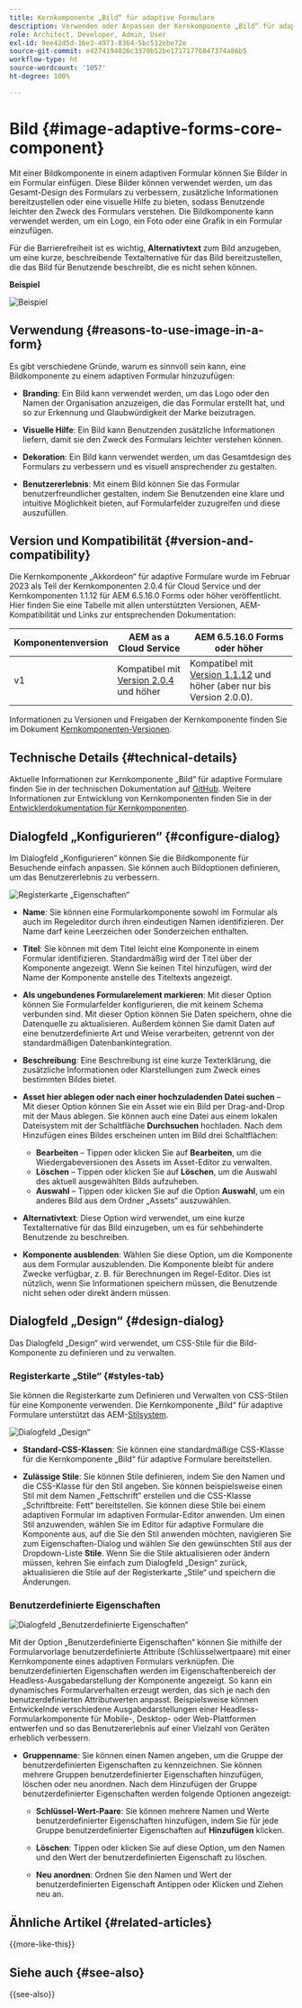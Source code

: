 ```yaml
---
title: Kernkomponente „Bild“ für adaptive Formulare
description: Verwenden oder Anpassen der Kernkomponente „Bild“ für adaptive Formulare.
role: Architect, Developer, Admin, User
exl-id: 9ee42d5d-16e3-4973-8364-5bc512ebe72e
source-git-commit: e4274194026c3370b52be17171776847374a86b5
workflow-type: ht
source-wordcount: '1057'
ht-degree: 100%

---
```


# Bild {#image-adaptive-forms-core-component}

Mit einer Bildkomponente in einem adaptiven Formular können Sie Bilder in ein Formular einfügen. Diese Bilder können verwendet werden, um das Gesamt-Design des Formulars zu verbessern, zusätzliche Informationen bereitzustellen oder eine visuelle Hilfe zu bieten, sodass Benutzende leichter den Zweck des Formulars verstehen. Die Bildkomponente kann verwendet werden, um ein Logo, ein Foto oder eine Grafik in ein Formular einzufügen.

Für die Barrierefreiheit ist es wichtig, **Alternativtext** zum Bild anzugeben, um eine kurze, beschreibende Textalternative für das Bild bereitzustellen, die das Bild für Benutzende beschreibt, die es nicht sehen können.

**Beispiel**

![Beispiel](/help/adaptive-forms/assets/image.png)


## Verwendung {#reasons-to-use-image-in-a-form}

Es gibt verschiedene Gründe, warum es sinnvoll sein kann, eine Bildkomponente zu einem adaptiven Formular hinzuzufügen:

- **Branding**: Ein Bild kann verwendet werden, um das Logo oder den Namen der Organisation anzuzeigen, die das Formular erstellt hat, und so zur Erkennung und Glaubwürdigkeit der Marke beizutragen.

- **Visuelle Hilfe**: Ein Bild kann Benutzenden zusätzliche Informationen liefern, damit sie den Zweck des Formulars leichter verstehen können.

- **Dekoration**: Ein Bild kann verwendet werden, um das Gesamtdesign des Formulars zu verbessern und es visuell ansprechender zu gestalten.

- **Benutzererlebnis**: Mit einem Bild können Sie das Formular benutzerfreundlicher gestalten, indem Sie Benutzenden eine klare und intuitive Möglichkeit bieten, auf Formularfelder zuzugreifen und diese auszufüllen.

## Version und Kompatibilität {#version-and-compatibility}

Die Kernkomponente „Akkordeon“ für adaptive Formulare wurde im Februar 2023 als Teil der Kernkomponenten 2.0.4 für Cloud Service und der Kernkomponenten 1.1.12 für AEM 6.5.16.0 Forms oder höher veröffentlicht. Hier finden Sie eine Tabelle mit allen unterstützten Versionen, AEM-Kompatibilität und Links zur entsprechenden Dokumentation:

| Komponentenversion | AEM as a Cloud Service | AEM 6.5.16.0 Forms oder höher |
|---|---|---|
| v1 | Kompatibel mit<br>[Version 2.0.4](/help/adaptive-forms/version.md) und höher | Kompatibel mit<br>[Version 1.1.12](/help/adaptive-forms/version.md) und höher (aber nur bis Version 2.0.0). |

Informationen zu Versionen und Freigaben der Kernkomponente finden Sie im Dokument [Kernkomponenten-Versionen](/help/adaptive-forms/version.md).


<!-- ## Sample Component Output {#sample-component-output}

To experience the Accordion Component as well as see examples of its configuration options as well as HTML and JSON output, visit the [Component Library](https://adobe.com/go/aem_cmp_library_accordion). -->

## Technische Details {#technical-details}

Aktuelle Informationen zur Kernkomponente „Bild“ für adaptive Formulare finden Sie in der technischen Dokumentation auf [GitHub](https://github.com/adobe/aem-core-forms-components/tree/master/ui.af.apps/src/main/content/jcr_root/apps/core/fd/components/form/image/v1/image). Weitere Informationen zur Entwicklung von Kernkomponenten finden Sie in der [Entwicklerdokumentation für Kernkomponenten](/help/developing/overview.md).


## Dialogfeld „Konfigurieren“ {#configure-dialog}

Im Dialogfeld „Konfigurieren“ können Sie die Bildkomponente für Besuchende einfach anpassen. Sie können auch Bildoptionen definieren, um das Benutzererlebnis zu verbessern.

![Registerkarte „Eigenschaften“](/help/adaptive-forms/assets/image_properties.png)

- **Name**: Sie können eine Formularkomponente sowohl im Formular als auch im Regeleditor durch ihren eindeutigen Namen identifizieren. Der Name darf keine Leerzeichen oder Sonderzeichen enthalten.

- **Titel**: Sie können mit dem Titel leicht eine Komponente in einem Formular identifizieren. Standardmäßig wird der Titel über der Komponente angezeigt. Wenn Sie keinen Titel hinzufügen, wird der Name der Komponente anstelle des Titeltexts angezeigt.

- **Als ungebundenes Formularelement markieren**: Mit dieser Option können Sie Formularfelder konfigurieren, die mit keinem Schema verbunden sind. Mit dieser Option können Sie Daten speichern, ohne die Datenquelle zu aktualisieren. Außerdem können Sie damit Daten auf eine benutzerdefinierte Art und Weise verarbeiten, getrennt von der standardmäßigen Datenbankintegration.

<!--   **Document of Record bind reference** - This option allows you to associate an Adaptive Form field with Document of Record field. When user enters any value in a linked field of an Adaptive Form that value also appears in the linked field of the corresponding Document of Record. For example, a Document of Record bind reference can be used to display a customer's name and address in a Document of Record, based on the customer's ID entered into the form. In this way, AEM Forms enable you to generate Document of Record and offers a seamless user experience for collecting and managing data.-->

- **Beschreibung**: Eine Beschreibung ist eine kurze Texterklärung, die zusätzliche Informationen oder Klarstellungen zum Zweck eines bestimmten Bildes bietet.

- **Asset hier ablegen oder nach einer hochzuladenden Datei suchen** – Mit dieser Option können Sie ein Asset wie ein Bild per Drag-and-Drop mit der Maus ablegen. Sie können auch eine Datei aus einem lokalen Dateisystem mit der Schaltfläche **Durchsuchen** hochladen. Nach dem Hinzufügen eines Bildes erscheinen unten im Bild drei Schaltflächen:
   - **Bearbeiten** – Tippen oder klicken Sie auf **Bearbeiten**, um die Wiedergabeversionen des Assets im Asset-Editor zu verwalten.
   - **Löschen** – Tippen oder klicken Sie auf **Löschen**, um die Auswahl des aktuell ausgewählten Bilds aufzuheben.
   - **Auswahl** – Tippen oder klicken Sie auf die Option **Auswahl**, um ein anderes Bild aus dem Ordner „Assets“ auszuwählen.

- **Alternativtext**: Diese Option wird verwendet, um eine kurze Textalternative für das Bild einzugeben, um es für sehbehinderte Benutzende zu beschreiben.

- **Komponente ausblenden**: Wählen Sie diese Option, um die Komponente aus dem Formular auszublenden. Die Komponente bleibt für andere Zwecke verfügbar, z. B. für Berechnungen im Regel-Editor. Dies ist nützlich, wenn Sie Informationen speichern müssen, die Benutzende nicht sehen oder direkt ändern müssen.

<!--   **Read-only** - Select the option to make the component non-editable. The user can see the value of the field but cannot modify it. The component remains accessible for other purposes, such as using it for calculations in the Rule Editor.
-->

## Dialogfeld „Design“ {#design-dialog}

Das Dialogfeld „Design“ wird verwendet, um CSS-Stile für die Bild-Komponente zu definieren und zu verwalten.

### Registerkarte „Stile“ {#styles-tab}

Sie können die Registerkarte zum Definieren und Verwalten von CSS-Stilen für eine Komponente verwenden. Die Kernkomponente „Bild“ für adaptive Formulare unterstützt das AEM-[Stilsystem](/help/get-started/authoring.md#component-styling).

![Dialogfeld „Design“](/help/adaptive-forms/assets/checkbox-style.png)

- **Standard-CSS-Klassen**: Sie können eine standardmäßige CSS-Klasse für die Kernkomponente „Bild“ für adaptive Formulare bereitstellen.

- **Zulässige Stile**: Sie können Stile definieren, indem Sie den Namen und die CSS-Klasse für den Stil angeben. Sie können beispielsweise einen Stil mit dem Namen „Fettschrift“ erstellen und die CSS-Klasse „Schriftbreite: Fett“ bereitstellen. Sie können diese Stile bei einem adaptiven Formular im adaptiven Formular-Editor anwenden. Um einen Stil anzuwenden, wählen Sie im Editor für adaptive Formulare die Komponente aus, auf die Sie den Stil anwenden möchten, navigieren Sie zum Eigenschaften-Dialog und wählen Sie den gewünschten Stil aus der Dropdown-Liste **Stile**. Wenn Sie die Stile aktualisieren oder ändern müssen, kehren Sie einfach zum Dialogfeld „Design“ zurück, aktualisieren die Stile auf der Registerkarte „Stile“ und speichern die Änderungen.

### Benutzerdefinierte Eigenschaften

![Dialogfeld „Benutzerdefinierte Eigenschaften“](/help/adaptive-forms/assets/checkbox-customproperties.png)

Mit der Option „Benutzerdefinierte Eigenschaften“ können Sie mithilfe der Formularvorlage benutzerdefinierte Attribute (Schlüsselwertpaare) mit einer Kernkomponente eines adaptiven Formulars verknüpfen. Die benutzerdefinierten Eigenschaften werden im Eigenschaftenbereich der Headless-Ausgabedarstellung der Komponente angezeigt. So kann ein dynamisches Formularverhalten erzeugt werden, das sich je nach den benutzerdefinierten Attributwerten anpasst. Beispielsweise können Entwickelnde verschiedene Ausgabedarstellungen einer Headless-Formularkomponente für Mobile-, Desktop- oder Web-Plattformen entwerfen und so das Benutzererlebnis auf einer Vielzahl von Geräten erheblich verbessern.

- **Gruppenname**: Sie können einen Namen angeben, um die Gruppe der benutzerdefinierten Eigenschaften zu kennzeichnen. Sie können mehrere Gruppen benutzerdefinierter Eigenschaften hinzufügen, löschen oder neu anordnen. Nach dem Hinzufügen der Gruppe benutzerdefinierter Eigenschaften werden folgende Optionen angezeigt:

   - **Schlüssel-Wert-Paare**: Sie können mehrere Namen und Werte benutzerdefinierter Eigenschaften hinzufügen, indem Sie für jede Gruppe benutzerdefinierter Eigenschaften auf **Hinzufügen** klicken.

   - **Löschen**: Tippen oder klicken Sie auf diese Option, um den Namen und den Wert der benutzerdefinierten Eigenschaft zu löschen.

   - **Neu anordnen**: Ordnen Sie den Namen und Wert der benutzerdefinierten Eigenschaft Antippen oder Klicken und Ziehen neu an.

## Ähnliche Artikel {#related-articles}

{{more-like-this}}

## Siehe auch {#see-also}

{{see-also}}